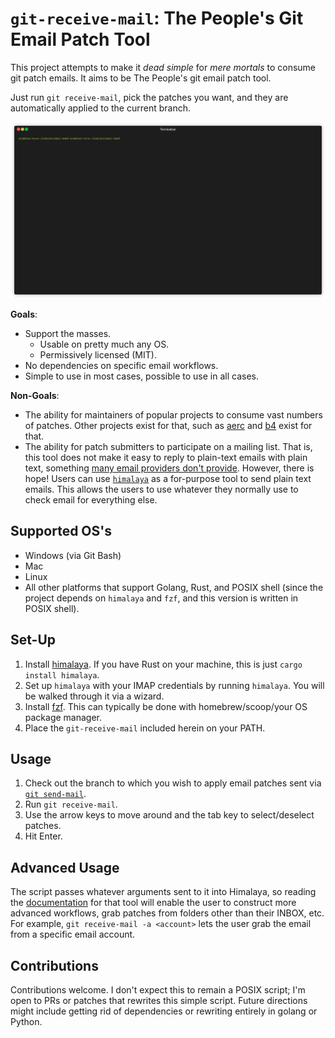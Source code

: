 # `git-receive-mail`: The People's Git Email Patch Tool

This project attempts to make it _dead simple_ for _mere mortals_ to consume git
patch emails. It aims to be The People's git email patch tool.

Just run `git receive-mail`, pick the patches you want, and they are
automatically applied to the current branch.

![Demo of `git receive-mail`](git-receive-mail.gif)


**Goals**:

  * Support the masses.
      * Usable on pretty much any OS.
      * Permissively licensed (MIT).
  * No dependencies on specific email workflows.
  * Simple to use in most cases, possible to use in all cases.

**Non-Goals**:

  * The ability for maintainers of popular projects to consume vast
    numbers of patches. Other projects exist for that, such as [aerc](https://aerc-mail.org/)
    and [b4](https://github.com/mricon/b4) exist for that.
  * The ability for patch submitters to participate on a mailing list. That is,
    this tool does not make it easy to reply to plain-text emails with plain
    text, something [many email providers don't
    provide](https://www.kernel.org/doc/html/v4.10/process/email-clients.html).
    However, there is hope! Users can use
    [`himalaya`](https://pimalaya.org/himalaya/cli/latest/usage/basic/message/send.html#reply-to-a-message-interactively)
    as a for-purpose tool to send plain text emails. This allows the users to
    use whatever they normally use to check email for everything else.

## Supported OS's

* Windows (via Git Bash)
* Mac
* Linux
* All other platforms that support Golang, Rust, and POSIX shell (since the
  project depends on `himalaya` and `fzf`, and this version is written in POSIX
  shell).

## Set-Up

1. Install [himalaya](https://github.com/soywod/himalaya.git). If you have Rust
   on your machine, this is just `cargo install himalaya`.
2. Set up `himalaya` with your IMAP credentials by running `himalaya`. You will
   be walked through it via a wizard.
2. Install [fzf](https://github.com/junegunn/fzf). This can typically be done
   with homebrew/scoop/your OS package manager.
4. Place the `git-receive-mail` included herein on your PATH.

## Usage

1. Check out the branch to which you wish to apply email patches sent via [`git
send-mail`](https://git-send-email.io).
2. Run `git receive-mail`.
3. Use the arrow keys to move around and the tab key to select/deselect patches.
4. Hit Enter.

## Advanced Usage

The script passes whatever arguments sent to it into Himalaya, so reading the
[documentation](https://pimalaya.org/himalaya/cli/latest/configuration/) for
that tool will enable the user to construct more advanced workflows, grab
patches from folders other than their INBOX, etc. For example, `git receive-mail
-a <account>` lets the user grab the email from a specific email account.

## Contributions

Contributions welcome. I don't expect this to remain a POSIX script; I'm open to
PRs or patches that rewrites this simple script. Future directions might include
getting rid of dependencies or rewriting entirely in golang or Python.
